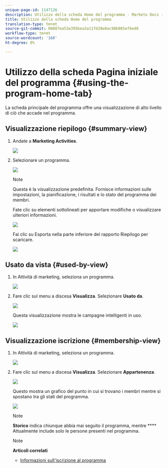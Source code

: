 ```yaml
---
unique-page-id: 1147126
description: Utilizzo della scheda Home del programma - Marketo Docs - Documentazione del prodotto
title: Utilizzo della scheda Home del programma
translation-type: tm+mt
source-git-commit: 00887ea53e395bea3a11fd28e0ac98b085ef6ed8
workflow-type: tm+mt
source-wordcount: '160'
ht-degree: 0%

---
```



# Utilizzo della scheda Pagina iniziale del programma {#using-the-program-home-tab}

La scheda principale del programma offre una visualizzazione di alto livello di ciò che accade nel programma.

## Visualizzazione riepilogo {#summary-view}

1. Andate a **Marketing Activities**.

   ![](assets/login-marketing-activities-1.png)

1. Selezionare un programma.

   ![](assets/image2014-9-18-17-3a1-3a55.png)

   >[!NOTE]
   >
   >Questa è la visualizzazione predefinita. Fornisce informazioni sulle impostazioni, la pianificazione, i risultati e lo stato del programma dei membri.

   Fate clic su elementi sottolineati per apportare modifiche o visualizzare ulteriori informazioni.

   ![](assets/image2014-9-18-17-3a2-3a53.png)

   Fai clic su Esporta nella parte inferiore del rapporto Riepilogo per scaricare.

   ![](assets/image2014-9-18-17-3a3-3a47.png)

## Usato da vista {#used-by-view}

1. In Attività di marketing, seleziona un programma.

   ![](assets/image2014-9-18-17-3a4-3a24.png)

1. Fare clic sul menu a discesa **Visualizza**. Selezionare **Usato da**.

   ![](assets/image2014-9-18-17-3a5-3a2.png)

   Questa visualizzazione mostra le campagne intelligenti in uso.

   ![](assets/image2014-9-18-17-3a6-3a4.png)

## Visualizzazione iscrizione {#membership-view}

1. In Attività di marketing, seleziona un programma.

   ![](assets/image2014-9-18-17-3a7-3a25.png)

1. Fare clic sul menu a discesa **Visualizza**. Selezionare **Appartenenza**.

   ![](assets/image2014-9-18-17-3a7-3a49.png)

   Questo mostra un grafico del punto in cui si trovano i membri mentre si spostano tra gli stati del programma.

   ![](assets/image2014-9-18-17-3a8-3a1.png)

   >[!NOTE]
   >
   >**Storico** indica chiunque abbia mai seguito il programma, mentre  **** Attualmente include solo le persone presenti nel programma.

   >[!NOTE]
   >
   >**Articoli correlati**
   >
   >    
   >    
   >    * [Informazioni sull&#39;iscrizione al programma](understanding-program-membership.md)



